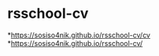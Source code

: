 # rsschool-cv

*https://sosiso4nik.github.io/rsschool-cv/cv
*https://sosiso4nik.github.io/rsschool-cv/
